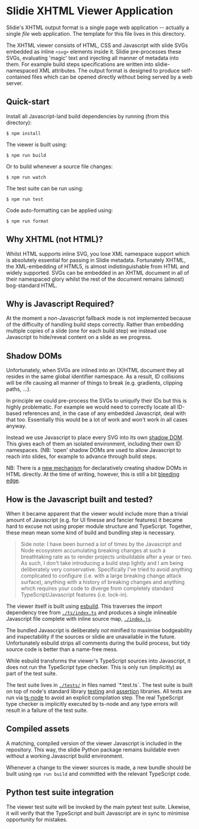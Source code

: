 Slidie XHTML Viewer Application
===============================

Slidie's XHTML output format is a single page web application -- actually a
single *file* web application. The template for this file lives in this
directory.

The XHTML viewer consists of HTML, CSS and Javascript with slide SVGs embedded
as inline `<svg>` elements inside it. Slidie pre-processes these SVGs,
evaluating 'magic' text and injecting all manner of metadata into them. For
example build steps specifications are written into slidie-namespaced XML
attributes. The output format is designed to produce self-contained files which
can be opened directly without being served by a web server.


Quick-start
-----------

Install all Javascript-land build dependencies by running (from this
directory):

    $ npm install

The viewer is built using:

    $ npm run build

Or to build whenever a source file changes:

    $ npm run watch

The test suite can be run using:

    $ npm run test

Code auto-formatting can be applied using:

    $ npm run format



Why XHTML (not HTML)?
---------------------

Whilst HTML supports inline SVG, you lose XML namespace support which is
absolutely essential for passing in Slidie metadata. Fortunately XHTML, the
XML-embedding of HTML5, is almost indistinguishable from HTML and widely
supported. SVGs can be embedded in an XHTML document in all of their namespaced
glory whilst the rest of the document remains (almost) bog-standard HTML.


Why is Javascript Required?
---------------------------

At the moment a non-Javascript fallback mode is not implemented because of the
difficulty of handling build steps correctly. Rather than embedding multiple
copies of a slide (one for each build step) we instead use Javascript to
hide/reveal content on a slide as we progress.


Shadow DOMs
-----------

Unfortunately, when SVGs are inlined into an (X)HTML document they all resides
in the same global identifier namespace. As a result, ID collisions will be
rife causing all manner of things to break (e.g. gradients, clipping paths,
...).

In principle we could pre-process the SVGs to uniquify their IDs but this is
highly problematic. For example we would need to correctly locate all ID-based
references and, in the case of any embedded Javascript, deal with that too.
Essentially this would be a lot of work and won't work in all cases anyway.

Instead we use Javascript to place every SVG into its own [shadow
DOM](https://developer.mozilla.org/en-US/docs/Web/API/Web_components/Using_shadow_DOM).
This gives each of them an isolated environment, including their own ID
namespaces. (NB: 'open' shadow DOMs are used to allow Javascript to reach into
slides, for example to advance through build steps.

NB: There is a [new
mechanism](https://github.com/mfreed7/declarative-shadow-dom/blob/master/README.md#proposed-solution)
for declaratively creating shadow DOMs in HTML directly. At the time of
writing, however, this is still a bit [bleeding
edge](https://github.com/mfreed7/declarative-shadow-dom/blob/master/README.md#proposed-solution).


How is the Javascript built and tested?
---------------------------------------

When it became apparent that the viewer would include more than a trivial
amount of Javascript (e.g. for UI finesse and fancier features) it became hard
to excuse not using proper module structure and TypeScript. Together, these
mean mean some kind of build and bundling step is necessary.

> Side note: I have been burned a *lot* of times by the Javascript and Node
> ecosystem accumulating breaking changes at such a breathtaking rate as to
> render projects unbuildable after a year or two. As such, I don't take
> introducing a build step lightly and I am being deliberately very
> conservative.  Specifically I've tried to avoid anything complicated to
> configure (i.e. with a large breaking change attack surface), anything with a
> history of breaking changes and anything which requires your code to diverge
> from completely standard TypeScript/Javascript features (i.e. lock-in).

The viewer itself is built using [esbuild](https://esbuild.github.io/). This
traverses the import dependency tree from [`./ts/index.ts`](./ts/index.ts) and
produces a single inlineable Javascript file complete with inline source map,
[`./index.js`](./index.js).

The bundled Javascript is deliberately *not* minified to maximise bodgeability
and inspectability if the sources or slidie are unavailable in the future.
Unfortunately esbuild strips all comments during the build process, but
tidy source code is better than a name-free mess.

While esbuild transforms the viewer's TypeScript sources into Javascript, it
does not run the TypeScript type checker. This is only run (implicitly) as part
of the test suite.

The test suite lives in [`./tests/`](./tests/`) in files named `*.test.ts`.
The test suite is built on top of node's standard library
[testing](https://nodejs.org/api/test.html) and
[assertion](https://nodejs.org/api/assert.html#strict-assertion-mode)
libraries. All tests are run via [ts-node](https://typestrong.org/ts-node/) to
avoid an explicit compilation step. The real TypeScript type checker is
implicitly executed by ts-node and any type errors will result in a failure of
the test suite.


Compiled assets
---------------

A matching, compiled version of the viewer Javascript is included in the
repository. This way, the slidie Python package remains buildable even without
a working Javascript build environment.

Whenever a change to the viewer sources is made, a new bundle should be built
using `npm run build` and committed with the relevant TypeScript code.


Python test suite integration
-----------------------------

The viewer test suite will be invoked by the main pytest test suite. Likewise, it
will verify that the TypeScript and built Javascript are in sync to minimise
opportunity for mistakes.

